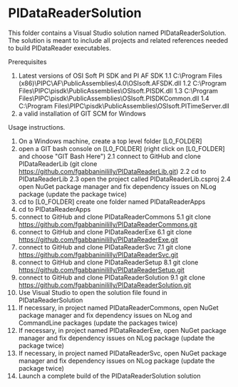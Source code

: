 # PIDataReaderSolution

This folder contains a Visual Studio solution named PIDataReaderSolution.
The solution is meant to include all projects and related references needed to build PIDataReader executables.

Prerequisites
1. Latest versions of OSI Soft PI SDK and PI AF SDK
	1.1 C:\Program Files (x86)\PIPC\AF\PublicAssemblies\4.0\OSIsoft.AFSDK.dll
	1.2 C:\Program Files\PIPC\pisdk\PublicAssemblies\OSIsoft.PISDK.dll
	1.3 C:\Program Files\PIPC\pisdk\PublicAssemblies\OSIsoft.PISDKCommon.dll
	1.4 C:\Program Files\PIPC\pisdk\PublicAssemblies\OSIsoft.PITimeServer.dll
2. a valid installation of GIT SCM for Windows

Usage instructions.	
1. On a Windows machine, create a top level folder [L0_FOLDER]
2. open a GIT bash console on [L0_FOLDER] (right click on [L0_FOLDER] and choose "GIT Bash Here")
	2.1 connect to GitHub and clone PIDataReaderLib (git clone https://github.com/fgabbaninililly/PIDataReaderLib.git)
	2.2 cd to PIDataReaderLib
	2.3 open the project called PIDataReaderLib.csproj
	2.4 open NuGet package manager and fix dependency issues on NLog package (update the package
	twice)
3. cd to [L0_FOLDER] create one folder named PIDataReaderApps
4. cd to PIDataReaderApps
5. connect to GitHub and clone PIDataReaderCommons
	5.1 git clone https://github.com/fgabbaninililly/PIDataReaderCommons.git
6. connect to GitHub and clone PIDataReaderExe
	6.1 git clone https://github.com/fgabbaninililly/PIDataReaderExe.git
7. connect to GitHub and clone PIDataReaderSvc
	7.1 git clone https://github.com/fgabbaninililly/PIDataReaderSvc.git
8. connect to GitHub and clone PIDataReaderSetup
	8.1 git clone https://github.com/fgabbaninililly/PIDataReaderSetup.git
9. connect to GitHub and clone PIDataReaderSolution
	9.1 git clone https://github.com/fgabbaninililly/PIDataReaderSolution.git
10. Use Visual Studio to open the solution file found in PIDataReaderSolution
11. If necessary, in project named PIDataReaderCommons, open NuGet package manager and fix dependency issues on NLog and CommandLine packages (update the packages twice)
12. If necessary, in project named PIDataReaderExe, open NuGet package manager and fix dependency issues on NLog package (update the package twice)
13. If necessary, in project named PIDataReaderSvc, open NuGet package manager and fix dependency issues on NLog package (update the package twice)
14. Launch a complete build of the PIDataReaderSolution solution
